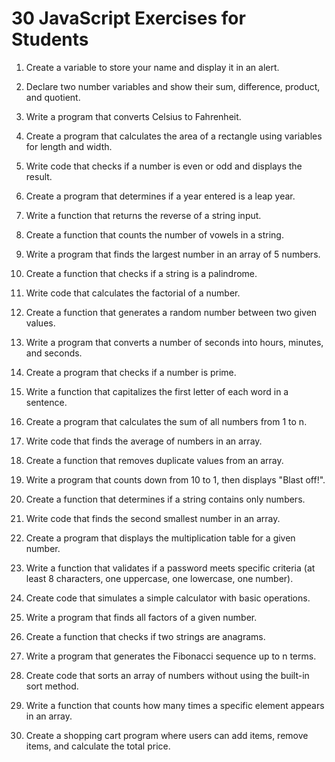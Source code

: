 # 30 JavaScript Exercises for Students

1. Create a variable to store your name and display it in an alert.

2. Declare two number variables and show their sum, difference, product, and quotient.

3. Write a program that converts Celsius to Fahrenheit.

4. Create a program that calculates the area of a rectangle using variables for length and width.

5. Write code that checks if a number is even or odd and displays the result.

6. Create a program that determines if a year entered is a leap year.

7. Write a function that returns the reverse of a string input.

8. Create a function that counts the number of vowels in a string.

9. Write a program that finds the largest number in an array of 5 numbers.

10. Create a function that checks if a string is a palindrome.

11. Write code that calculates the factorial of a number.

12. Create a function that generates a random number between two given values.

13. Write a program that converts a number of seconds into hours, minutes, and seconds.

14. Create a program that checks if a number is prime.

15. Write a function that capitalizes the first letter of each word in a sentence.

16. Create a program that calculates the sum of all numbers from 1 to n.

17. Write code that finds the average of numbers in an array.

18. Create a function that removes duplicate values from an array.

19. Write a program that counts down from 10 to 1, then displays "Blast off!".

20. Create a function that determines if a string contains only numbers.

21. Write code that finds the second smallest number in an array.

22. Create a program that displays the multiplication table for a given number.

23. Write a function that validates if a password meets specific criteria (at least 8 characters, one uppercase, one lowercase, one number).

24. Create code that simulates a simple calculator with basic operations.

25. Write a program that finds all factors of a given number.

26. Create a function that checks if two strings are anagrams.

27. Write a program that generates the Fibonacci sequence up to n terms.

28. Create code that sorts an array of numbers without using the built-in sort method.

29. Write a function that counts how many times a specific element appears in an array.

30. Create a shopping cart program where users can add items, remove items, and calculate the total price.